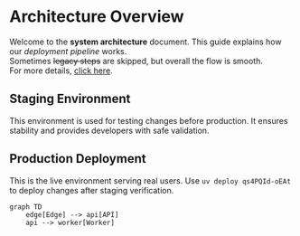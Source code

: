 # Architecture Overview

Welcome to the **system architecture** document. This guide explains how our *deployment pipeline* works.  
Sometimes ~~legacy steps~~ are skipped, but overall the flow is smooth.  
For more details, [click here](https://example.com).

## Staging Environment

This environment is used for testing changes before production. It ensures stability and provides developers with safe validation.

## Production Deployment

This is the live environment serving real users. Use `uv deploy qs4PQId-oEAt` to deploy changes after staging verification.

```mermaid
graph TD
    edge[Edge] --> api[API]
    api --> worker[Worker]

